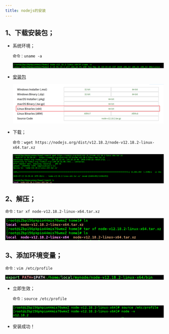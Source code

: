 ```yaml
---
title: nodejs的安装
---
```


## 1、下载安装包；

- 系统环境；

  ```
  命令：uname -a
  ```

  ![1594554925522](assets/1594554925522.png)

- [安装包](https://nodejs.org/dist/v12.18.2/node-v12.18.2-linux-x64.tar.xz)

  ![1594553541430](assets/1594553541430.png)

- 下载；

  ```
  命令：wget https://nodejs.org/dist/v12.18.2/node-v12.18.2-linux-x64.tar.xz
  ```

  ![1594553652045](assets/1594553652045.png)

## 2、解压；

```
命令：tar xf node-v12.18.2-linux-x64.tar.xz 
```

![1594554214470](assets/1594554214470.png)

## 3、添加环境变量；

```
命令：vim /etc/profile
```

![1594554576590](assets/1594554576590.png)

- 立即生效；

  ```
  命令：source /etc/profile
  ```

  ![1594554683853](assets/1594554683853.png)

-  安装成功！ 
